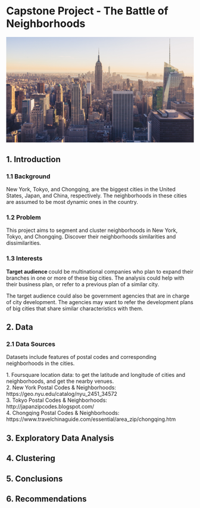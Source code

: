 <!DOCTYPE HTML>
<html lang="en">
<body>
	<h1> Capstone Project - The Battle of Neighborhoods </h1>
	<img src = "https://github.com/vanessaaleung/Coursera_Capstone/blob/master/The%20Battle%20of%20Neighborhoods/jonathan-riley-VW8MUbHyxCU-unsplash.jpg">
	<h2> 1. Introduction </h2>
	<h3> 1.1 Background </h3>
	<p>
		New York, Tokyo, and Chongqing, are the biggest cities in the United States, Japan, and China, respectively. The neighborhoods in these cities are assumed to be most dynamic ones in the country.
	<h3> 1.2 Problem </h3>
	<p>
		This project aims to segment and cluster neighborhoods in New York, Tokyo, and Chongqing. Discover their neighborhoods similarities and dissimilarities.
	<h3> 1.3 Interests </h3>
	<p>
		<b> Target audience </b> could be multinational companies who plan to expand their branches in one or more of these big cities. The analysis could help with their business plan, or refer to a previous plan of a similar city. 
	</p>
	<p>
		The target audience could also be government agencies that are in charge of city development. The agencies may want to refer the development plans of big cities that share similar characteristics with them.
	</p>	
	<h2> 2. Data </h2>
	<h3> 2.1 Data Sources </h3>
	<p>
		Datasets include features of postal codes and corresponding neighborhoods in the cities.
	</p>
	<p>
		1. Foursquare location data: to get the latitude and longitude of cities and neighborhoods, and get the nearby venues. </br>
		2. New York Postal Codes & Neighborhoods: https://geo.nyu.edu/catalog/nyu_2451_34572 </br>
		3. Tokyo Postal Codes & Neighborhoods: http://japanzipcodes.blogspot.com/ </br>
		4. Chongqing Postal Codes & Neighborhoods: https://www.travelchinaguide.com/essential/area_zip/chongqing.htm </br>
	</p>
	<h2> 3. Exploratory Data Analysis </h2>
	<h2> 4. Clustering </h2>
	<h2> 5. Conclusions </h2>
	<h2> 6. Recommendations </h2>
</body>
</html>
